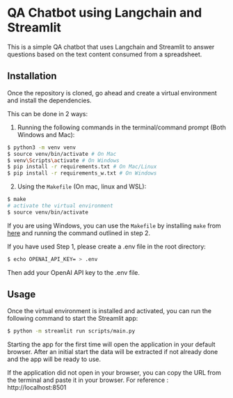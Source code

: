 # QA Chatbot using Langchain and Streamlit

This is a simple QA chatbot that uses Langchain and Streamlit to answer questions based on the text content consumed from a spreadsheet.

## Installation

Once the repository is cloned, go ahead and create a virtual environment and install the dependencies.

This can be done in 2 ways:

1. Running the following commands in the terminal/command prompt (Both Windows and Mac):

```bash
$ python3 -m venv venv
$ source venv/bin/activate # On Mac
$ venv\Scripts\activate # On Windows
$ pip install -r requirements.txt # On Mac/Linux
$ pip install -r requirements_w.txt # On Windows
```

2. Using the `Makefile` (On mac, linux and WSL):

```bash
$ make
# activate the virtual environment
$ source venv/bin/activate
```

If you are using Windows, you can use the `Makefile` by installing `make` from [here](http://gnuwin32.sourceforge.net/packages/make.htm) and running the command outlined in step 2.

If you have used Step 1, please create a .env file in the root directory:

```bash
$ echo OPENAI_API_KEY= > .env
```

Then add your OpenAI API key to the .env file.


## Usage

Once the virtual environment is installed and activated, you can run the following command to start the Streamlit app:

```bash
$ python -m streamlit run scripts/main.py
```

Starting the app for the first time will open the application in your default browser. After an initial start the data will be extracted if not already done and the app will be ready to use.

If the application did not open in your browser, you can copy the URL from the terminal and paste it in your browser. For reference : http://localhost:8501


